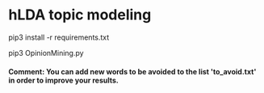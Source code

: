 # hLDA topic modeling

pip3 install -r requirements.txt

pip3 OpinionMining.py

#### Comment: You can add new words to be avoided to the list 'to_avoid.txt' in order to improve your results.
